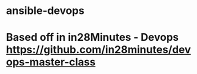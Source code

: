 # ansible-devops

# Based off in in28Minutes - Devops https://github.com/in28minutes/devops-master-class 
